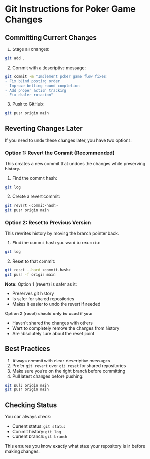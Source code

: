 # Git Instructions for Poker Game Changes

## Committing Current Changes

1. Stage all changes:
```bash
git add .
```

2. Commit with a descriptive message:
```bash
git commit -m "Implement poker game flow fixes:
- Fix blind posting order
- Improve betting round completion
- Add proper action tracking
- Fix dealer rotation"
```

3. Push to GitHub:
```bash
git push origin main
```

## Reverting Changes Later

If you need to undo these changes later, you have two options:

### Option 1: Revert the Commit (Recommended)
This creates a new commit that undoes the changes while preserving history.

1. Find the commit hash:
```bash
git log
```

2. Create a revert commit:
```bash
git revert <commit-hash>
git push origin main
```

### Option 2: Reset to Previous Version
This rewrites history by moving the branch pointer back.

1. Find the commit hash you want to return to:
```bash
git log
```

2. Reset to that commit:
```bash
git reset --hard <commit-hash>
git push -f origin main
```

**Note:** Option 1 (revert) is safer as it:
- Preserves git history
- Is safer for shared repositories
- Makes it easier to undo the revert if needed

Option 2 (reset) should only be used if you:
- Haven't shared the changes with others
- Want to completely remove the changes from history
- Are absolutely sure about the reset point

## Best Practices

1. Always commit with clear, descriptive messages
2. Prefer `git revert` over `git reset` for shared repositories
3. Make sure you're on the right branch before committing
4. Pull latest changes before pushing:
```bash
git pull origin main
git push origin main
```

## Checking Status

You can always check:
- Current status: `git status`
- Commit history: `git log`
- Current branch: `git branch`

This ensures you know exactly what state your repository is in before making changes.